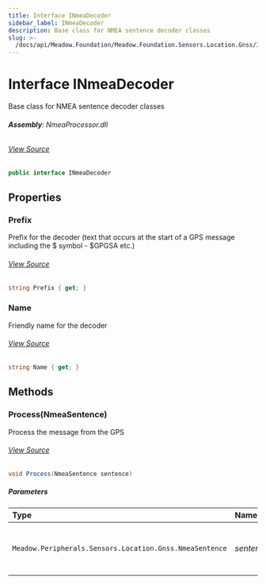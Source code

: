 ```yaml
---
title: Interface INmeaDecoder
sidebar_label: INmeaDecoder
description: Base class for NMEA sentence decoder classes
slug: >-
  /docs/api/Meadow.Foundation/Meadow.Foundation.Sensors.Location.Gnss/INmeaDecoder
---
```

# Interface INmeaDecoder
Base class for NMEA sentence decoder classes

###### **Assembly**: NmeaProcessor.dll
###### [View Source](https://github.com/WildernessLabs/Meadow.Foundation.git/blob/develop/Source/Meadow.Foundation.Libraries_and_Frameworks/Sensors.Location.Gnss.NmeaProcessor/Driver/INmeaDecoder.cs#L8)
```csharp title="Declaration"
public interface INmeaDecoder
```
## Properties
### Prefix
Prefix for the decoder (text that occurs at the start of a GPS message
including the $ symbol - $GPGSA etc.)
###### [View Source](https://github.com/WildernessLabs/Meadow.Foundation.git/blob/develop/Source/Meadow.Foundation.Libraries_and_Frameworks/Sensors.Location.Gnss.NmeaProcessor/Driver/INmeaDecoder.cs#L14)
```csharp title="Declaration"
string Prefix { get; }
```
### Name
Friendly name for the decoder
###### [View Source](https://github.com/WildernessLabs/Meadow.Foundation.git/blob/develop/Source/Meadow.Foundation.Libraries_and_Frameworks/Sensors.Location.Gnss.NmeaProcessor/Driver/INmeaDecoder.cs#L19)
```csharp title="Declaration"
string Name { get; }
```
## Methods
### Process(NmeaSentence)
Process the message from the GPS
###### [View Source](https://github.com/WildernessLabs/Meadow.Foundation.git/blob/develop/Source/Meadow.Foundation.Libraries_and_Frameworks/Sensors.Location.Gnss.NmeaProcessor/Driver/INmeaDecoder.cs#L25)
```csharp title="Declaration"
void Process(NmeaSentence sentence)
```

##### Parameters

| Type | Name | Description |
|:--- |:--- |:--- |
| `Meadow.Peripherals.Sensors.Location.Gnss.NmeaSentence` | *sentence* | String array of the elements of the message |

